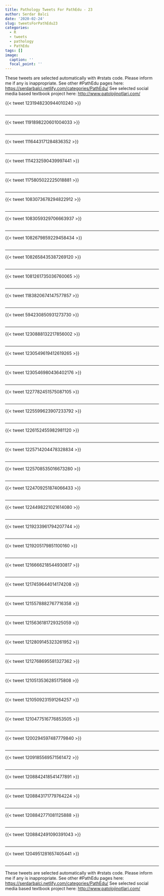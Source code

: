 ```yaml
---
title: Pathology Tweets For PathEdu - 23
author: Serdar Balci
date: '2020-02-24'
slug: tweetsForPathEdu23
categories:
  - R
  - tweets
  - pathology
  - PathEdu
tags: []
image:
  caption: ''
  focal_point: ''
---
```



These tweets are selected automatically with #rstats code. Please inform me if any is inappropriate.
See other #PathEdu pages here: https://serdarbalci.netlify.com/categories/PathEdu/ 
See selected social media based textbook project here: http://www.patolojinotlari.com/

{{< tweet 1231948230944010240 >}}
<br>
<br>
<hr>
{{< tweet 1191898220601004033 >}}
<br>
<br>
<hr>
{{< tweet 1116443171284836352 >}}
<br>
<br>
<hr>
{{< tweet 1114232590439997441 >}}
<br>
<br>
<hr>
{{< tweet 1175805022225018881 >}}
<br>
<br>
<hr>
{{< tweet 1083073678294822912 >}}
<br>
<br>
<hr>
{{< tweet 1083059329706663937 >}}
<br>
<br>
<hr>
{{< tweet 1082679859229458434 >}}
<br>
<br>
<hr>
{{< tweet 1082658435387269120 >}}
<br>
<br>
<hr>
{{< tweet 1081261735036760065 >}}
<br>
<br>
<hr>
{{< tweet 1183820674147577857 >}}
<br>
<br>
<hr>
{{< tweet 594230850931273730 >}}
<br>
<br>
<hr>
{{< tweet 1230888132217856002 >}}
<br>
<br>
<hr>
{{< tweet 1230549619412619265 >}}
<br>
<br>
<hr>
{{< tweet 1230546980436402176 >}}
<br>
<br>
<hr>
{{< tweet 1227782451575087105 >}}
<br>
<br>
<hr>
{{< tweet 1225599623907233792 >}}
<br>
<br>
<hr>
{{< tweet 1226152455982981120 >}}
<br>
<br>
<hr>
{{< tweet 1225714204478328834 >}}
<br>
<br>
<hr>
{{< tweet 1225708535016673280 >}}
<br>
<br>
<hr>
{{< tweet 1224709251874066433 >}}
<br>
<br>
<hr>
{{< tweet 1224498221021614080 >}}
<br>
<br>
<hr>
{{< tweet 1219233961794207744 >}}
<br>
<br>
<hr>
{{< tweet 1219205179851100160 >}}
<br>
<br>
<hr>
{{< tweet 1216666218544930817 >}}
<br>
<br>
<hr>
{{< tweet 1217459644014174208 >}}
<br>
<br>
<hr>
{{< tweet 1215578882767716358 >}}
<br>
<br>
<hr>
{{< tweet 1215636181729325059 >}}
<br>
<br>
<hr>
{{< tweet 1212809145323261952 >}}
<br>
<br>
<hr>
{{< tweet 1212768695581327362 >}}
<br>
<br>
<hr>
{{< tweet 1210513536285175808 >}}
<br>
<br>
<hr>
{{< tweet 1210509231591264257 >}}
<br>
<br>
<hr>
{{< tweet 1210477516776853505 >}}
<br>
<br>
<hr>
{{< tweet 1200294597487779840 >}}
<br>
<br>
<hr>
{{< tweet 1209185569571561472 >}}
<br>
<br>
<hr>
{{< tweet 1208842418541477891 >}}
<br>
<br>
<hr>
{{< tweet 1208843171779764224 >}}
<br>
<br>
<hr>
{{< tweet 1208842771081125888 >}}
<br>
<br>
<hr>
{{< tweet 1208842491090391043 >}}
<br>
<br>
<hr>
{{< tweet 1204951281657405441 >}}
<br>
<br>
<hr>


These tweets are selected automatically with #rstats code. Please inform me if any is inappropriate.
See other #PathEdu pages here: https://serdarbalci.netlify.com/categories/PathEdu/ 
See selected social media based textbook project here: http://www.patolojinotlari.com/
